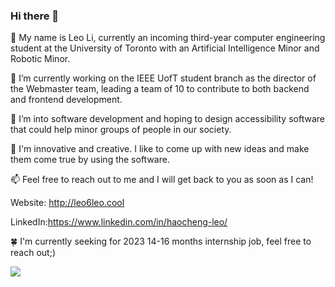 ### Hi there 👋

 🔭 My name is Leo Li, currently an incoming third-year computer engineering student at the University of Toronto with an Artificial Intelligence Minor and Robotic Minor.

🌱 I’m currently working on the IEEE UofT student branch as the director of the Webmaster team, leading a team of 10 to contribute to both backend and frontend development.

👯 I’m into software development and hoping to design accessibility software that could help minor groups of people in our society.

🤠 I'm innovative and creative. I like to come up with new ideas and make them come true by using the software.

📫 Feel free to reach out to me and I will get back to you as soon as I can!

Website: http://leo6leo.cool

LinkedIn:https://www.linkedin.com/in/haocheng-leo/

🍀 I'm currently seeking for 2023 14-16 months internship job, feel free to reach out;)

![](https://komarev.com/ghpvc/?username=Leo6Leo&color=green&style=for-the-badge)
<!--
**Leo6Leo/Leo6Leo** is a ✨ _special_ ✨ repository because its `README.md` (this file) appears on your GitHub profile.

Here are some ideas to get you started:

- 🔭 I’m currently working on ...
- 🌱 I’m currently learning ...
- 👯 I’m looking to collaborate on ...
- 🤔 I’m looking for help with ...
- 💬 Ask me about ...
- 📫 How to reach me: ...
- 😄 Pronouns: ...
- ⚡ Fun fact: ...
-->
